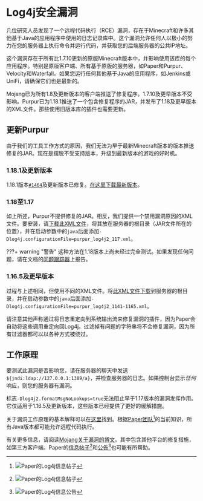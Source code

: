 # Log4j安全漏洞
几位研究人员发现了一个远程代码执行（RCE）漏洞，存在于Minecraft和许多其他基于Java的应用程序中使用的日志记录库中。这个漏洞允许任何人以极小的努力在您的服务器上执行命令并运行代码，并获取您的后端服务器的公共IP地址。

这个漏洞存在于所有比1.7.10更新的原版Minecraft版本中，并影响使用该库的每个应用程序。特别是原版客户端、所有基于原版的服务器，如Paper和Purpur、Velocity和Waterfall。如果您运行任何其他基于Java的应用程序，如Jenkins或UniFi，请确保它们也是最新的。

Mojang已为所有1.8及更新版本的客户端推送了修复程序。1.7.10及更早版本不受影响。Purpur已为1.18.1推送了一个包含修复程序的JAR，并发布了1.18及更早版本的XML文件。那些使用旧版本库的插件也需要更新。

## 更新Purpur
由于我们的工具工作方式的原因，我们无法为早于最新Minecraft版本的版本推送修复的JAR。现在是摆脱不受支持版本，升级到最新版本的游戏的好时机。

### 1.18.1及更新版本
1.18.1版本[`#1464`](https://api.purpurmc.org/v2/purpur/1.18.1/1464/download)及更新版本已修复。[在这里下载最新版本](项目下载)。

### 1.18至1.17
如上所述，Purpur不提供修复的JAR。相反，我们提供一个禁用漏洞原因的XML文件。要安装，请<a download href="../../xml/purpur_log4j2_117.xml">下载此XML文件</a>，将其放在服务器的根目录（JAR文件所在的位置），并在启动参数中的`java`后面添加`-Dlog4j.configurationFile=purpur_log4j2_117.xml`。

???+ warning "警告"
这种方法在1.18版本上尚未经过完全测试。如果发现任何问题，请在文档的[问题跟踪器](https://github.com/PurpurMC/PurpurDocs/issues)上报告。

### 1.16.5及更早版本
过程与上述相同，但使用不同的XML文件。将<a download href="../../xml/purpur_log4j2_1141-1165.xml">此XML文件下载</a>到服务器的根目录，并在启动参数中的`java`后面添加`-Dlog4j.configurationFile=purpur_log4j2_1141-1165.xml`。

请注意其他声称通过将日志重定向到系统输出流来修复漏洞的插件，因为Paper会自动将这些调用重定向回Log4j。过滤掉有问题的字符串将不会修复漏洞，因为所有过滤器都可以以各种方式被绕过。

## 工作原理
要测试此漏洞是否影响您，请在服务器的聊天中发送`${jndi:ldap://127.0.0.1:1389/a}`，并检查服务器的日志。如果控制台显示*任何*响应，则您的服务器有漏洞。

标志`-Dlog4j2.formatMsgNoLookups=true`无法阻止早于1.17版本的漏洞发挥作用。它仅适用于1.16.5及更新版本，这些版本已经提供了更好的缓解措施。

关于漏洞工作原理的基本解释可以在[这里](https://gist.github.com/TheCurle/f15a6b63ceee3be58bff5e7a97c3a4e6#the-problem)找到。根据[Paper团队](https://discord.com/channels/289587909051416579/289587909051416579/918964269415030855)[^1]的当前知识，所有Java版本都可能允许远程代码执行。

有关更多信息，请阅读[Mojang关于漏洞的博文](https://www.minecraft.net/en-us/article/important-message--security-vulnerability-java-edition)。其中包含其他平台的修复措施，如第三方客户端。Paper的[信息帖子](https://discord.com/channels/289587909051416579/289587909051416579/918964269415030855)[^1]和[公告](https://discord.com/channels/289587909051416579/492517675680006144/918581596825718815)[^2]也可能有所帮助。

[^1]: ![Paper的Log4j信息帖子](images/paper-log4j-pin.png)
[^2]: ![Paper的Log4j信息公告](images/paper-log4j-announcement.png)